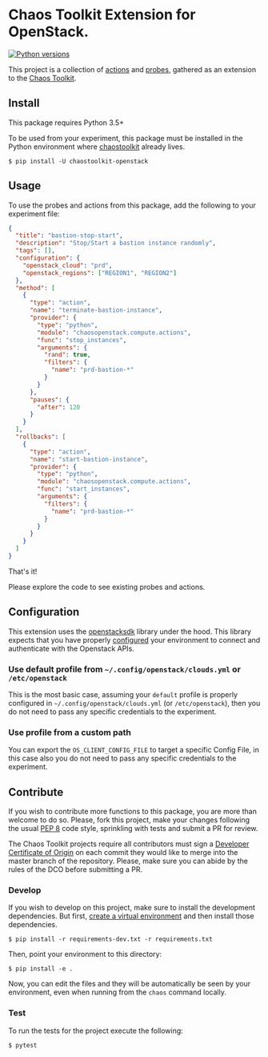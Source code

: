 # Chaos Toolkit Extension for OpenStack.

[![Python versions](https://img.shields.io/pypi/pyversions/chaostoolkit-openstack.svg)](https://www.python.org/)

This project is a collection of [actions][] and [probes][], gathered as an
extension to the [Chaos Toolkit][chaostoolkit].

[actions]: http://chaostoolkit.org/reference/api/experiment/#action
[probes]: http://chaostoolkit.org/reference/api/experiment/#probe
[chaostoolkit]: http://chaostoolkit.org

## Install

This package requires Python 3.5+

To be used from your experiment, this package must be installed in the Python
environment where [chaostoolkit][] already lives.

```
$ pip install -U chaostoolkit-openstack
```

## Usage

To use the probes and actions from this package, add the following to your
experiment file:

```json
{
  "title": "bastion-stop-start",
  "description": "Stop/Start a bastion instance randomly",
  "tags": [],
  "configuration": {
    "openstack_cloud": "prd",
    "openstack_regions": ["REGION1", "REGION2"]
  },
  "method": [
    {
      "type": "action",
      "name": "terminate-bastion-instance",
      "provider": {
        "type": "python",
        "module": "chaosopenstack.compute.actions",
        "func": "stop_instances",
        "arguments": {
          "rand": true,
          "filters": {
            "name": "prd-bastion-*"
          }
        }
      },
      "pauses": {
        "after": 120
      }
    }
  ],
  "rollbacks": [
    {
      "type": "action",
      "name": "start-bastion-instance",
      "provider": {
        "type": "python",
        "module": "chaosopenstack.compute.actions",
        "func": "start_instances",
        "arguments": {
          "filters": {
            "name": "prd-bastion-*"
          }
        }
      }
    }
  ]
}
```

That's it!

Please explore the code to see existing probes and actions.

## Configuration

This extension uses the [openstacksdk][] library under the hood. This library expects
that you have properly [configured][config] your environment to connect and
authenticate with the Openstack APIs.

[openstacksdk]: https://docs.openstack.org/openstacksdk/latest/index.html
[config]: https://docs.openstack.org/openstacksdk/latest/user/guides/connect_from_config.html

### Use default profile from `~/.config/openstack/clouds.yml` or `/etc/openstack`

This is the most basic case, assuming your `default` profile is properly
configured in `~/.config/openstack/clouds.yml` (or `/etc/openstack`),
then you do not need to pass any specific credentials to the experiment.

### Use profile from a custom path

You can export the `OS_CLIENT_CONFIG_FILE` to target a specific Config File, in this case
also you do not need to pass any specific credentials to the experiment.

## Contribute

If you wish to contribute more functions to this package, you are more than
welcome to do so. Please, fork this project, make your changes following the
usual [PEP 8][pep8] code style, sprinkling with tests and submit a PR for
review.

[pep8]: https://pycodestyle.readthedocs.io/en/latest/

The Chaos Toolkit projects require all contributors must sign a
[Developer Certificate of Origin][dco] on each commit they would like to merge
into the master branch of the repository. Please, make sure you can abide by
the rules of the DCO before submitting a PR.

[dco]: https://github.com/probot/dco#how-it-works

### Develop

If you wish to develop on this project, make sure to install the development
dependencies. But first, [create a virtual environment][venv] and then install
those dependencies.

[venv]: http://chaostoolkit.org/reference/usage/install/#create-a-virtual-environment

```console
$ pip install -r requirements-dev.txt -r requirements.txt
```

Then, point your environment to this directory:

```console
$ pip install -e .
```

Now, you can edit the files and they will be automatically be seen by your
environment, even when running from the `chaos` command locally.

### Test

To run the tests for the project execute the following:

```
$ pytest
```
